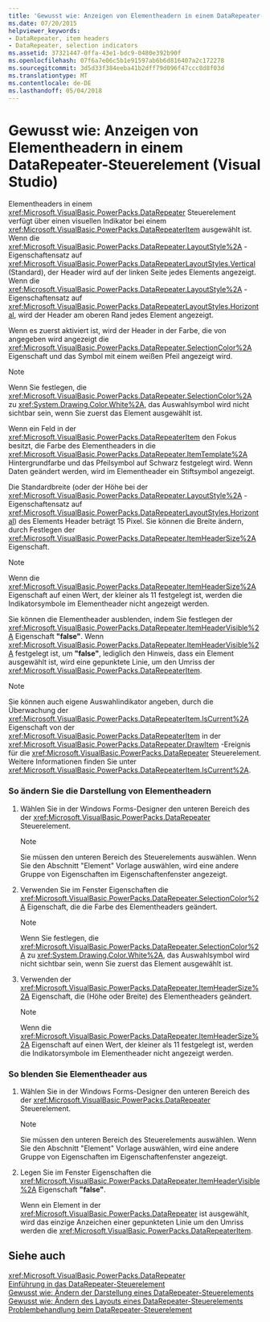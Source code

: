 ```yaml
---
title: 'Gewusst wie: Anzeigen von Elementheadern in einem DataRepeater-Steuerelement (Visual Studio)'
ms.date: 07/20/2015
helpviewer_keywords:
- DataRepeater, item headers
- DataRepeater, selection indicators
ms.assetid: 37321447-0ffa-43e1-bdc9-0480e392b90f
ms.openlocfilehash: 07f6a7e06c5b1e91597ab6b6d816407a2c172278
ms.sourcegitcommit: 3d5d33f384eeba41b2dff79d096f47ccc8d8f03d
ms.translationtype: MT
ms.contentlocale: de-DE
ms.lasthandoff: 05/04/2018
---
```

# <a name="how-to-display-item-headers-in-a-datarepeater-control-visual-studio"></a>Gewusst wie: Anzeigen von Elementheadern in einem DataRepeater-Steuerelement (Visual Studio)
Elementheaders in einem <xref:Microsoft.VisualBasic.PowerPacks.DataRepeater> Steuerelement verfügt über einen visuellen Indikator bei einem <xref:Microsoft.VisualBasic.PowerPacks.DataRepeaterItem> ausgewählt ist. Wenn die <xref:Microsoft.VisualBasic.PowerPacks.DataRepeater.LayoutStyle%2A> -Eigenschaftensatz auf <xref:Microsoft.VisualBasic.PowerPacks.DataRepeaterLayoutStyles.Vertical> (Standard), der Header wird auf der linken Seite jedes Elements angezeigt. Wenn die <xref:Microsoft.VisualBasic.PowerPacks.DataRepeater.LayoutStyle%2A> -Eigenschaftensatz auf <xref:Microsoft.VisualBasic.PowerPacks.DataRepeaterLayoutStyles.Horizontal>, wird der Header am oberen Rand jedes Element angezeigt.  
  
 Wenn es zuerst aktiviert ist, wird der Header in der Farbe, die von angegeben wird angezeigt die <xref:Microsoft.VisualBasic.PowerPacks.DataRepeater.SelectionColor%2A> Eigenschaft und das Symbol mit einem weißen Pfeil angezeigt wird.  
  
> [!NOTE]
>  Wenn Sie festlegen, die <xref:Microsoft.VisualBasic.PowerPacks.DataRepeater.SelectionColor%2A> zu <xref:System.Drawing.Color.White%2A>, das Auswahlsymbol wird nicht sichtbar sein, wenn Sie zuerst das Element ausgewählt ist.  
  
 Wenn ein Feld in der <xref:Microsoft.VisualBasic.PowerPacks.DataRepeaterItem> den Fokus besitzt, die Farbe des Elementheaders in die <xref:Microsoft.VisualBasic.PowerPacks.DataRepeater.ItemTemplate%2A> Hintergrundfarbe und das Pfeilsymbol auf Schwarz festgelegt wird. Wenn Daten geändert werden, wird im Elementheader ein Stiftsymbol angezeigt.  
  
 Die Standardbreite (oder der Höhe bei der <xref:Microsoft.VisualBasic.PowerPacks.DataRepeater.LayoutStyle%2A> -Eigenschaftensatz auf <xref:Microsoft.VisualBasic.PowerPacks.DataRepeaterLayoutStyles.Horizontal>) des Elements Header beträgt 15 Pixel. Sie können die Breite ändern, durch Festlegen der <xref:Microsoft.VisualBasic.PowerPacks.DataRepeater.ItemHeaderSize%2A> Eigenschaft.  
  
> [!NOTE]
>  Wenn die <xref:Microsoft.VisualBasic.PowerPacks.DataRepeater.ItemHeaderSize%2A> Eigenschaft auf einen Wert, der kleiner als 11 festgelegt ist, werden die Indikatorsymbole im Elementheader nicht angezeigt werden.  
  
 Sie können die Elementheader ausblenden, indem Sie festlegen der <xref:Microsoft.VisualBasic.PowerPacks.DataRepeater.ItemHeaderVisible%2A> Eigenschaft **"false"**. Wenn <xref:Microsoft.VisualBasic.PowerPacks.DataRepeater.ItemHeaderVisible%2A> festgelegt ist, um **"false"**, lediglich den Hinweis, dass ein Element ausgewählt ist, wird eine gepunktete Linie, um den Umriss der <xref:Microsoft.VisualBasic.PowerPacks.DataRepeaterItem>.  
  
> [!NOTE]
>  Sie können auch eigene Auswahlindikator angeben, durch die Überwachung der <xref:Microsoft.VisualBasic.PowerPacks.DataRepeaterItem.IsCurrent%2A> Eigenschaft von der <xref:Microsoft.VisualBasic.PowerPacks.DataRepeaterItem> in der <xref:Microsoft.VisualBasic.PowerPacks.DataRepeater.DrawItem> -Ereignis für die <xref:Microsoft.VisualBasic.PowerPacks.DataRepeater> Steuerelement. Weitere Informationen finden Sie unter <xref:Microsoft.VisualBasic.PowerPacks.DataRepeaterItem.IsCurrent%2A>.  
  
### <a name="to-change-the-appearance-of-item-headers"></a>So ändern Sie die Darstellung von Elementheadern  
  
1.  Wählen Sie in der Windows Forms-Designer den unteren Bereich des der <xref:Microsoft.VisualBasic.PowerPacks.DataRepeater> Steuerelement.  
  
    > [!NOTE]
    >  Sie müssen den unteren Bereich des Steuerelements auswählen. Wenn Sie den Abschnitt "Element" Vorlage auswählen, wird eine andere Gruppe von Eigenschaften im Eigenschaftenfenster angezeigt.  
  
2.  Verwenden Sie im Fenster Eigenschaften die <xref:Microsoft.VisualBasic.PowerPacks.DataRepeater.SelectionColor%2A> Eigenschaft, die die Farbe des Elementheaders geändert.  
  
    > [!NOTE]
    >  Wenn Sie festlegen, die <xref:Microsoft.VisualBasic.PowerPacks.DataRepeater.SelectionColor%2A> zu <xref:System.Drawing.Color.White%2A>, das Auswahlsymbol wird nicht sichtbar sein, wenn Sie zuerst das Element ausgewählt ist.  
  
3.  Verwenden der <xref:Microsoft.VisualBasic.PowerPacks.DataRepeater.ItemHeaderSize%2A> Eigenschaft, die (Höhe oder Breite) des Elementheaders geändert.  
  
    > [!NOTE]
    >  Wenn die <xref:Microsoft.VisualBasic.PowerPacks.DataRepeater.ItemHeaderSize%2A> Eigenschaft auf einen Wert, der kleiner als 11 festgelegt ist, werden die Indikatorsymbole im Elementheader nicht angezeigt werden.  
  
### <a name="to-hide-item-headers"></a>So blenden Sie Elementheader aus  
  
1.  Wählen Sie in der Windows Forms-Designer den unteren Bereich des der <xref:Microsoft.VisualBasic.PowerPacks.DataRepeater> Steuerelement.  
  
    > [!NOTE]
    >  Sie müssen den unteren Bereich des Steuerelements auswählen. Wenn Sie den Abschnitt "Element" Vorlage auswählen, wird eine andere Gruppe von Eigenschaften im Eigenschaftenfenster angezeigt.  
  
2.  Legen Sie im Fenster Eigenschaften die <xref:Microsoft.VisualBasic.PowerPacks.DataRepeater.ItemHeaderVisible%2A> Eigenschaft **"false"**.  
  
     Wenn ein Element in der <xref:Microsoft.VisualBasic.PowerPacks.DataRepeater> ist ausgewählt, wird das einzige Anzeichen einer gepunkteten Linie um den Umriss werden die <xref:Microsoft.VisualBasic.PowerPacks.DataRepeaterItem>.  
  
## <a name="see-also"></a>Siehe auch  
 <xref:Microsoft.VisualBasic.PowerPacks.DataRepeater>  
 [Einführung in das DataRepeater-Steuerelement](../../../visual-basic/developing-apps/windows-forms/introduction-to-the-datarepeater-control-visual-studio.md)  
 [Gewusst wie: Ändern der Darstellung eines DataRepeater-Steuerelements](../../../visual-basic/developing-apps/windows-forms/how-to-change-the-appearance-of-a-datarepeater-control-visual-studio.md)  
 [Gewusst wie: Ändern des Layouts eines DataRepeater-Steuerelements](../../../visual-basic/developing-apps/windows-forms/how-to-change-the-layout-of-a-datarepeater-control-visual-studio.md)  
 [Problembehandlung beim DataRepeater-Steuerelement](../../../visual-basic/developing-apps/windows-forms/troubleshooting-the-datarepeater-control-visual-studio.md)
